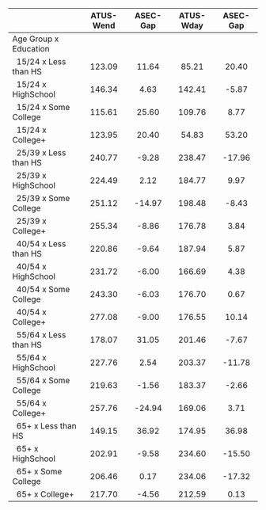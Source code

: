 
|                      |    ATUS-Wend |     ASEC-Gap |    ATUS-Wday |     ASEC-Gap |
| -------------------- | :----------: | :----------: | :----------: | :----------: |
| Age Group x Education |              |              |              |              |
| &nbsp;&nbsp;15/24 x Less than HS |       123.09 |        11.64 |        85.21 |        20.40 |
| &nbsp;&nbsp;15/24 x HighSchool |       146.34 |         4.63 |       142.41 |        -5.87 |
| &nbsp;&nbsp;15/24 x Some College |       115.61 |        25.60 |       109.76 |         8.77 |
| &nbsp;&nbsp;15/24 x College+ |       123.95 |        20.40 |        54.83 |        53.20 |
| &nbsp;&nbsp;25/39 x Less than HS |       240.77 |        -9.28 |       238.47 |       -17.96 |
| &nbsp;&nbsp;25/39 x HighSchool |       224.49 |         2.12 |       184.77 |         9.97 |
| &nbsp;&nbsp;25/39 x Some College |       251.12 |       -14.97 |       198.48 |        -8.43 |
| &nbsp;&nbsp;25/39 x College+ |       255.34 |        -8.86 |       176.78 |         3.84 |
| &nbsp;&nbsp;40/54 x Less than HS |       220.86 |        -9.64 |       187.94 |         5.87 |
| &nbsp;&nbsp;40/54 x HighSchool |       231.72 |        -6.00 |       166.69 |         4.38 |
| &nbsp;&nbsp;40/54 x Some College |       243.30 |        -6.03 |       176.70 |         0.67 |
| &nbsp;&nbsp;40/54 x College+ |       277.08 |        -9.00 |       176.55 |        10.14 |
| &nbsp;&nbsp;55/64 x Less than HS |       178.07 |        31.05 |       201.46 |        -7.67 |
| &nbsp;&nbsp;55/64 x HighSchool |       227.76 |         2.54 |       203.37 |       -11.78 |
| &nbsp;&nbsp;55/64 x Some College |       219.63 |        -1.56 |       183.37 |        -2.66 |
| &nbsp;&nbsp;55/64 x College+ |       257.76 |       -24.94 |       169.06 |         3.71 |
| &nbsp;&nbsp;65+ x Less than HS |       149.15 |        36.92 |       174.95 |        36.98 |
| &nbsp;&nbsp;65+ x HighSchool |       202.91 |        -9.58 |       234.60 |       -15.50 |
| &nbsp;&nbsp;65+ x Some College |       206.46 |         0.17 |       234.06 |       -17.32 |
| &nbsp;&nbsp;65+ x College+ |       217.70 |        -4.56 |       212.59 |         0.13 |

